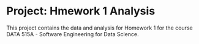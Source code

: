# Project: Hmework 1 Analysis

This project contains the data and analysis for Homework 1 for the course DATA 515A - Software Engineering for Data Science.
